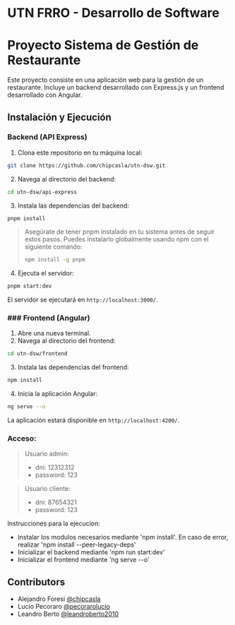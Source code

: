 # UTN FRRO - Desarrollo de Software
# Proyecto Sistema de Gestión de Restaurante

Este proyecto consiste en una aplicación web para la gestión de un restaurante. Incluye un backend desarrollado con Express.js y un frontend desarrollado con Angular.

## Instalación y Ejecución

### Backend (API Express)

1. Clona este repositorio en tu máquina local:
```bash
git clone https://github.com/chipcasla/utn-dsw.git
```

2. Navega al directorio del backend:
```bash
cd utn-dsw/api-express
```
3. Instala las dependencias del backend:
```bash
pnpm install
```
> Asegúrate de tener pnpm instalado en tu sistema antes de seguir estos pasos. Puedes instalarlo globalmente usando npm con el siguiente comando:
> ```bash
> npm install -g pnpm
>  ```
4. Ejecuta el servidor:
```bash
pnpm start:dev
```
El servidor se ejecutará en `http://localhost:3000/`.

### ### Frontend (Angular)

1. Abre una nueva terminal.
2. Navega al directorio del frontend:
```bash
cd utn-dsw/frontend
```
3. Instala las dependencias del frontend:
```bash
npm install
```
4. Inicia la aplicación Angular:
```bash
ng serve --o
```
La aplicación estará disponible en `http://localhost:4200/`.
 
### Acceso:
> Usuario admin:
> - dni: 12312312
> - password: 123

> Usuario cliente:
> - dni: 87654321
> - password: 123

Instrucciones para la ejecucion:
- Instalar los modulos necesarios mediante 'npm install'. En caso de error, realizar 'npm install --peer-legacy-deps'
- Inicializar el backend mediante 'npm run start:dev'
- Inicializar el frontend mediante 'ng serve --o'

Contributors
--------------------

- Alejandro Foresi [@chipcasla](https://github.com/chipcasla)
- Lucio Pecoraro [@pecorarolucio](https://github.com/pecorarolucio)
- Leandro Berto [@leandroberto2010](https://github.com/leandroberto2010)
